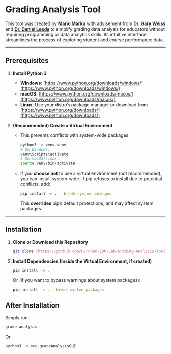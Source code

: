 # Grading Analysis Tool

This tool was created by **[Mario Marku](https://www.linkedin.com/in/mario-marku-384732247/)** with advisement from **[Dr. Gary Weiss](https://storm.cis.fordham.edu/~gweiss/)** and **[Dr. Daniel Leeds](https://storm.cis.fordham.edu/leeds/)** to simplify grading data analysis for educators without requiring programming or data analytics skills. Its intuitive interface streamlines the process of exploring student and course performance data.

---
## Prerequisites

1.  **Install Python 3**
    * **Windows**: [https://www.python.org/downloads/windows/](https://www.python.org/downloads/windows/)
    * **macOS**: [https://www.python.org/downloads/macos/](https://www.python.org/downloads/macos/)
    * **Linux**: Use your distro’s package manager or download from [https://www.python.org/downloads/](https://www.python.org/downloads/)

2.  **(Recommended) Create a Virtual Environment**
    * This prevents conflicts with system-wide packages:
        ```bash
        python3 -m venv venv
        # On Windows:
        venv\Scripts\activate
        # On macOS/Linux:
        source venv/bin/activate
        ```
    * If you **choose not** to use a virtual environment (not recommended), you can install system-wide.
        If pip refuses to install due to potential conflicts, add:
        ```bash
        pip install -e . --break-system-packages
        ```
        This **overrides** pip’s default protections, and may affect system packages.

---

## Installation

1.  **Clone or Download this Repository**
    ```bash
    git clone [https://github.com/Fordham-EDM-Lab/Grading-Analysis-Tool](https://github.com/Fordham-EDM-Lab/Grading-Analysis-Tool)
    ```
2.  **Install Dependencies (Inside the Virtual Environment, if created)**
    ```bash
    pip install -e .
    ```
    Or (if you want to bypass warnings about system packages):
    ```bash
    pip install -e . --break-system-packages
    ```

## After Installation

Simply run:

```bash
grade-analysis
```

Or

```bash
python3 -m src.gradeAnalysisGUI
```
